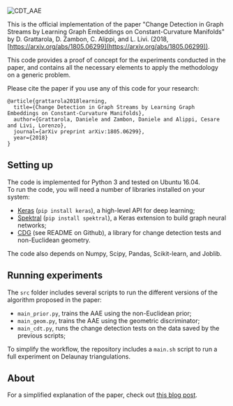 ![CDT_AAE](https://danielegrattarola.github.io/images/2018-06-07/scheme.png)

This is the official implementation of the paper "Change Detection in Graph Streams by Learning Graph Embeddings on Constant-Curvature Manifolds" by D. Grattarola, D. Zambon, C. Alippi, and L. Livi. (2018, [https://arxiv.org/abs/1805.06299](https://arxiv.org/abs/1805.06299)).  

This code provides a proof of concept for the experiments conducted in the paper, and contains all the necessary elements to apply the methodology on a generic problem.  

Please cite the paper if you use any of this code for your research:   

```
@article{grattarola2018learning,
  title={Change Detection in Graph Streams by Learning Graph Embeddings on Constant-Curvature Manifolds},
  author={Grattarola, Daniele and Zambon, Daniele and Alippi, Cesare and Livi, Lorenzo},
  journal={arXiv preprint arXiv:1805.06299},
  year={2018}
}
```

## Setting up

The code is implemented for Python 3 and tested on Ubuntu 16.04.  
To run the code, you will need a number of libraries installed on your system:

- [Keras](https://keras.io/) (`pip install keras`), a high-level API for deep learning;
- [Spektral](https://danielegrattarola.github.io/spektral/) (`pip install spektral`), a Keras extension to build graph neural networks;
- [CDG](https://github.com/dan-zam/cdg) (see README on Github), a library for change detection tests and non-Euclidean geometry. 

The code also depends on Numpy, Scipy, Pandas, Scikit-learn, and Joblib.  

## Running experiments

The `src` folder includes several scripts to run the different versions of the algorithm proposed in the paper:

- `main_prior.py`, trains the AAE using the non-Euclidean prior;
- `main_geom.py`, trains the AAE using the geometric discriminator;
- `main_cdt.py`, runs the change detection tests on the data saved by the previous scripts;

To simplify the workflow, the repository includes a `main.sh` script to run a full experiment on Delaunay triangulations.

## About

For a simplified explanation of the paper, check out [this blog post](https://danielegrattarola.github.io/posts/2018-06-07/ccm-paper.html).
